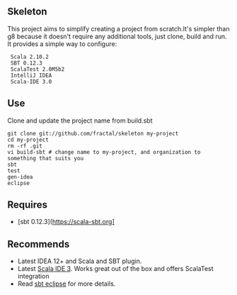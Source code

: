 Skeleton
------------

This project aims to simplify creating a project from scratch.It's simpler than g8 because it doesn't require any additional tools, just clone, build and run.
It provides a simple way to configure:

     Scala 2.10.2
     SBT 0.12.3
     ScalaTest 2.0M5b2
     IntelliJ IDEA
     Scala-IDE 3.0

Use
---------------
Clone and update the project name from build.sbt

    git clone git://github.com/fractal/skeleton my-project
    cd my-project
    rm -rf .git
    vi build-sbt # change name to my-project, and organization to something that suits you
    sbt
    test
    gen-idea
    eclipse

Requires
---------------
* [sbt 0.12.3](https://scala-sbt.org]

Recommends
---------------
* Latest IDEA 12+ and Scala and SBT plugin.
* Latest [Scala IDE 3](http://scala-ide.org/download/). Works great out of the box and offers ScalaTest integration  
* Read [sbt eclipse](https://github.com/typesafehub/sbteclipse/wiki/Using-sbteclipse) for more details.
